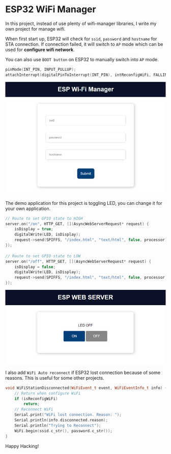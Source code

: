 # ESP32 WiFi Manager

In this project, instead of use plenty of wifi-manager libraries, I write my own project for manage wifi.

When first start up, ESP32 will check for `ssid`, `password` and  `hostname` for STA connection. If connection failed, it will switch to `AP` mode which can be used for **configure wifi network**.

You can also use `BOOT button` on ESP32 to manually switch into `AP` mode.

```cpp
pinMode(INT_PIN, INPUT_PULLUP);
attachInterrupt(digitalPinToInterrupt(INT_PIN), intReconfigWiFi, FALLING);
```

![WiFi-Manage](images/WiFi-Manage.png)

The demo application for this project is toggling LED, you can change it for your own application.

```cpp
// Route to set GPIO state to HIGH
server.on("/on", HTTP_GET, [](AsyncWebServerRequest* request) {
    isDisplay = true;
    digitalWrite(LED, isDisplay);
    request->send(SPIFFS, "/index.html", "text/html", false, processor);
});

// Route to set GPIO state to LOW
server.on("/off", HTTP_GET, [](AsyncWebServerRequest* request) {
    isDisplay = false;
    digitalWrite(LED, isDisplay);
    request->send(SPIFFS, "/index.html", "text/html", false, processor);
});
```

![WiFi-App](images/WiFi-App.png)

I also add `WiFi Auto reconnect` if ESP32 lost connection because of some reasons. This is useful for some other projects.

```cpp
void WiFiStationDisconnected(WiFiEvent_t event, WiFiEventInfo_t info) {
    // Return when configure WiFi
    if (isReconfigWiFi)
        return;
    // Reconnect WiFi
    Serial.print("WiFi lost connection. Reason: ");
    Serial.println(info.disconnected.reason);
    Serial.println("Trying to Reconnect");
    WiFi.begin(ssid.c_str(), password.c_str());
}
```

Happy Hacking!